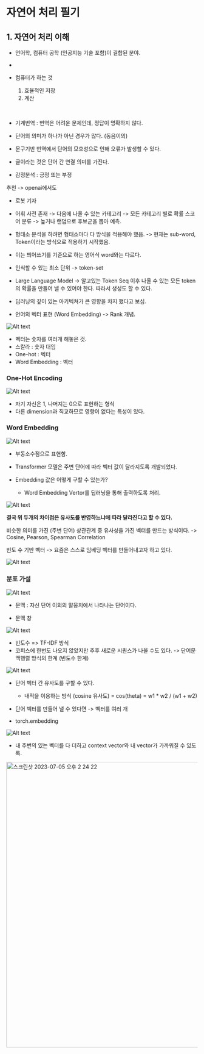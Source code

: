 # 자연어 처리 필기

## 1. 자연어 처리 이해

- 언어학, 컴퓨터 공학 (인공지능 기술 포함)이 결합된 분야.
- 

- 컴퓨터가 하는 것
    1. 효율적인 저장
    2. 계산

</br>

- 기계번역 : 번역은 어려운 문제인데, 정답이 명확하지 않다.

- 단어의 의미가 하나가 아닌 경우가 많다. (동음이의)
- 문구기반 번역에서 단어의 모호성으로 인해 오류가 발생할 수 있다. 

- 글이라는 것은 단어 간 연결 의미를 가진다. 

- 감정분석 : 긍정 또는 부정

추천 ->  openai에서도 

- 로봇 기자


- 어휘 사전 존재 -> 다음에 나올 수 있는 카테고리 -> 모든 카테고리 별로 확률 스코어 분류 -> 높거나 랜덤으로 후보군을 뽑아 예측.

- 형태소 분석을 하려면 형태소마다 다 방식을 적용해야 했음. -> 현재는 sub-word, Token이라는 방식으로 적용하기 시작했음.

- 이는 띄어쓰기를 기준으로 하는 영어식 word와는 다르다.
- 인식할 수 있는 최소 단위 -> token-set

- Large Language Model -> 알고있는 Token Seq 이후 나올 수 있는 모든 token의 확률을 만들어 낼 수 있어야 한다. 따라서 생성도 할 수 있다. 

- 딥러닝의 깊이 있는 아키텍쳐가 큰 영향을 차지 했다고 보심.

- 언어의 벡터 표현 (Word Embedding) -> Rank 개념.

![Alt text](image.png)

- 벡터는 숫자를 여러개 해놓은 것.
- 스칼라 : 숫자 대입
- One-hot : 벡터
- Word Embedding : 벡터


### One-Hot Encoding
![Alt text](image-1.png)
- 자기 자신은 1, 나머지는 0으로 표현하는 형식
- 다른 dimension과 직교하므로 영향이 없다는 특성이 있다.


### Word Embedding
![Alt text](image-2.png)
- 부동소수점으로 표현함.
- Transformer 모델은 주변 단어에 따라 벡터 값이 달라지도록 개발되었다. 

- Embedding 값은 어떻게 구할 수 있는가?
    - Word Embedding Vertor를 딥러닝을 통해 출력하도록 처리.

![Alt text](image-3.png)

**결국 위 두개의 차이점은 유사도를 반영하느냐에 따라 달라진다고 할 수 있다.**

비슷한 의미를 가진 (주변 단어) 상관관계 중 유사성을 가진 벡터를 만드는 방식이다. -> Cosine, Pearson, Spearman Correlation

빈도 수 기반 벡터 -> 요즘은 스스로 임베딩 벡터를 만들어내고자 하고 있다.

![Alt text](image-4.png)

### 분포 가설


![Alt text](image-5.png)
- 문맥 : 자신 단어 이외의 말뭉치에서 나타나는 단어이다.

- 문맥 창

![Alt text](image-6.png)
- 빈도수 => TF-IDF 방식 
- 코퍼스에 한번도 나오지 않았지만 추후 새로운 시퀀스가 나올 수도 있다. -> 단어문맥행렬 방식의 한계 (빈도수 한계)

![Alt text](image-7.png)
- 단어 벡터 간 유사도를 구할 수 있다.
    - 내적을 이용하는 방식 (cosine 유사도) =  cos(theta) = w1 * w2 / (w1 + w2)

- 단어 벡터를 만들어 낼 수 있다면 -> 벡터를 여러 개 

- torch.embedding

![Alt text](image-8.png)
- 내 주변의 있는 벡터를 다 더하고 context vector와 내 vector가 가까워질 수 있도록.

<img width="749" alt="스크린샷 2023-07-05 오후 2 24 22" src="https://github.com/jwyeeh-dev/dataCampus_KU/assets/99489807/3e3db18b-7126-4af9-9ab9-4e82c650b0a7">